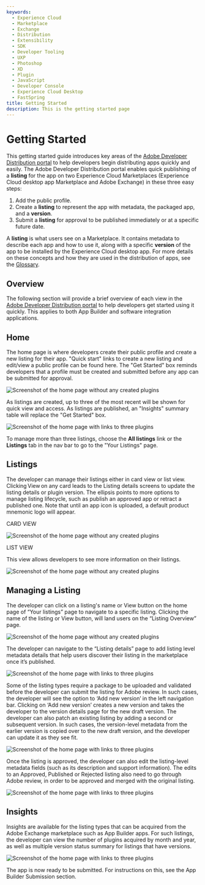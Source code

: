 ```yaml
---
keywords:
  - Experience Cloud
  - Marketplace
  - Exchange
  - Distribution
  - Extensibility
  - SDK
  - Developer Tooling
  - UXP
  - Photoshop
  - XD
  - Plugin
  - JavaScript
  - Developer Console
  - Experience Cloud Desktop
  - FastSpring
title: Getting Started
description: This is the getting started page
---
```


# Getting Started

This getting started guide introduces key areas of the [Adobe Developer Distribution portal](/distribute/home) to help developers begin distributing apps quickly and easily. The Adobe Developer Distribution portal enables quick publishing  of a **listing** for the app on two Experience Cloud Marketplaces (Experience Cloud desktop app Marketplace and Adobe Exchange) in these three easy steps:

1. Add the public profile.
2. Create a **listing** to represent the app with metadata, the packaged app, and a **version**.
3. Submit a **listing** for approval to be published immediately or at a specific future date.

<InlineAlert slots="text" variant="help"/>

A **listing** is what users see on a Marketplace. It contains metadata to describe each app and how to use it, along with a specific **version** of the app to be installed by the Experience Cloud desktop app. For more details on these concepts and how they are used in the distribution of apps, see the [Glossary](./glossary.md).

## Overview

The following section will provide a brief overview of each view in the [Adobe Developer Distribution portal](/distribute/home) to help developers get started using it quickly. This applies to both App Builder and software integration applications.

## Home

The home page is where developers create their public profile and create a new listing for their app. "Quick start" links to create a new listing and edit/view a public profile can be found here. The "Get Started" box reminds developers that a profile must be created and submitted before any app can be submitted for approval.

![Screenshot of the home page without any created plugins](../images/Overview_1.png)

As listings are created, up to three of the most recent will be shown for quick view and access. As listings are published, an "Insights" summary table will replace the "Get Started" box.

![Screenshot of the home page with links to three plugins](../images/Overview_2.png)

To manage more than three listings, choose the **All listings** link or the **Listings** tab in the nav bar to go to the "Your Listings" page.

## Listings

The developer can manage their listings either in card view or list view. Clicking View on any card leads to the Listing details screens to update the listing details or plugin version. The ellipsis points to more options to manage listing lifecycle, such as publish an approved app or retract a published one. Note that until an app icon is uploaded, a default product mnemonic logo will appear.

CARD VIEW

![Screenshot of the home page without any created plugins](../images/Overview_3.png)

LIST VIEW

This view allows developers to see more information on their listings.

![Screenshot of the home page without any created plugins](../images/Overview_4.png)

## Managing a Listing

The developer can click on a listing's name or View button on the home page of “Your listings” page to navigate to a specific listing. Clicking the name of the listing or View button, will land users on the “Listing Overview” page.

![Screenshot of the home page without any created plugins](../images/Overview_5.png)

The developer can navigate to the “Listing details” page to add listing level metadata details that help users discover their listing in the marketplace once it’s published.

![Screenshot of the home page with links to three plugins](../images/Overview_6.png)

Some of the listing types require a package to be uploaded and validated before the developer can submit the listing for Adobe review. In such cases, the developer will see the option to ‘Add new version’ in the left navigation bar. Clicking on ‘Add new version’ creates a new version and takes the developer to the version details page for the new draft version. The developer can also patch an existing listing by adding a second or subsequent version. In such cases, the version-level metadata from the earlier version is copied over to the new draft version, and the developer can update it as they see fit.

![Screenshot of the home page with links to three plugins](../images/Overview_7.png)

Once the listing is approved, the developer can also edit the listing-level metadata fields (such as its description and support information). The edits to an Approved, Published or Rejected listing also need to go through Adobe review, in order to be approved and merged with the original listing.

![Screenshot of the home page with links to three plugins](../images/Overview_8.png)

## Insights

Insights are available for the listing types that can be acquired from the Adobe Exchange marketplace such as App Builder apps. For such listings, the developer can view the number of plugins acquired by month and year, as well as multiple version status summary for listings that have versions.

![Screenshot of the home page with links to three plugins](../images/Overview_9.png)

The app is now ready to be submitted. For instructions on this, see the App Builder Submission section.
